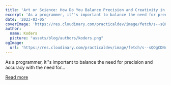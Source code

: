 ```yaml
---
title: 'Art or Science: How Do You Balance Precision and Creativity in Coding?'
excerpt: 'As a programmer, it''s important to balance the need for precision and accuracy with the need for...'
date: '2023-03-05'
coverImage: 'https://res.cloudinary.com/practicaldev/image/fetch/s--sQOgCDNn--/c_imagga_scale,f_auto,fl_progressive,h_420,q_auto,w_1000/https://dev-to-uploads.s3.amazonaws.com/uploads/articles/1ecc5qwc103t498o32yw.png'
author:
  name: Koders
  picture: "assets/blog/authors/koders.png"
ogImage:
  url: 'https://res.cloudinary.com/practicaldev/image/fetch/s--sQOgCDNn--/c_imagga_scale,f_auto,fl_progressive,h_420,q_auto,w_1000/https://dev-to-uploads.s3.amazonaws.com/uploads/articles/1ecc5qwc103t498o32yw.png'
---
```


As a programmer, it''s important to balance the need for precision and accuracy with the need for...

[Read more](https://dev.to/codenewbieteam/art-or-science-how-do-you-balance-precision-and-creativity-in-coding-4hpg)

